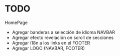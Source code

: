 # TODO 

HomePage
* Agregar banderas a selección de idioma NAVBAR
* Agregar efecto revelación on scroll de secciones
* Agregar i18n a los links en el FOOTER
* Agregar LOGO (NAVBAR, FOOTER)

